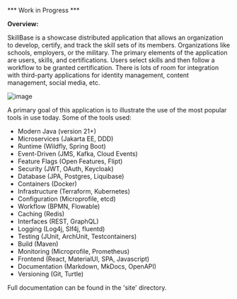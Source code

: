 *** Work in Progress ***

**Overview:**

SkillBase is a showcase distributed application that allows an organization to develop, certify, and track the skill sets of its members. Organizations like schools, employers, or the military. The primary elements of the application are users, skills, and certifications. Users select skills and then follow a workflow to be granted certification. There is lots of room for integration with third-party applications for identity management, content management, social media, etc.

![image](https://github.com/stephenbuck/skillbase/assets/1750488/857efe62-18e9-4426-b38f-1d339c8b4a8c)

A primary goal of this application is to illustrate the use of the most popular tools in use today. Some of the tools used:

* Modern Java (version 21+)
* Microservices (Jakarta EE, DDD)
* Runtime (Wildfly, Spring Boot)
* Event-Driven (JMS, Kafka, Cloud Events)
* Feature Flags (Open Features, Flipt)
* Security (JWT, OAuth, Keycloak)
* Database (JPA, Postgres, Liquibase)
* Containers (Docker)
* Infrastructure (Terraform, Kubernetes)
* Configuration (Microprofile, etcd)
* Workflow (BPMN, Flowable)
* Caching (Redis)
* Interfaces (REST, GraphQL)
* Logging (Log4j, Slf4j, fluentd)
* Testing (JUnit, ArchUnit, Testcontainers)
* Build (Maven)
* Monitoring (Microprofile, Prometheus)
* Frontend (React, MaterialUI, SPA, Javascript)
* Documentation (Markdown, MkDocs, OpenAPI)
* Versioning (Git, Turtle)

Full documentation can be found in the 'site' directory.
